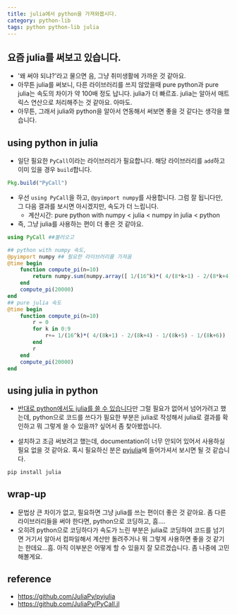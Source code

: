 ```yaml
---
title: julia에서 python을 가져와봅시다. 
category: python-lib
tags: python python-lib julia 
---
```


## 요즘 julia를 써보고 있습니다. 

- '왜 써야 되냐?'라고 물으면 음, 그냥 취미생활에 가까운 것 같아요. 
- 아무튼 julia를 써보니, 다른 라이브러리를 쓰지 않았을때 pure python과 pure julia는 속도의 차이가 약 100배 정도 납니다. julia가 더 빠르죠. julia는 알아서 매트릭스 연산으로 처리해주는 것 같아요. 아마도. 
- 아무튼, 그래서 julia와 python을 알아서 연동해서 써보면 좋을 것 같다는 생각을 했습니다.

## using python in julia

- 일단 필요한 `PyCall`이라는 라이브러리가 필요합니다. 해당 라이브러리를 `add`하고 이미 있을 경우 `build`합니다. 

```julia
Pkg.build("PyCall")
```

- 우선 `using PyCall`을 하고, `@pyimport numpy`를 사용합니다. 그럼 잘 됩니다만, 그 다음 결과를 보시면 아시겠지만, 속도가 더 느립니다. 
    - 계산시간: pure python with numpy < julia < numpy in julia < python 
- 즉, 그냥 julia를 사용하는 편이 더 좋은 것 같아요. 

```julia
using PyCall ##불러오고 

## python with numpy 속도, 
@pyimport numpy ## 필요한 라이브러리를 가져옴 
@time begin
    function compute_pi(n=10)
        return numpy.sum(numpy.array([ 1/(16^k)*( 4/(8*k+1) - 2/(8*k+4) - 1/(8*k+5) - 1/(8*k+6)) for k in range(0, 10)]))
    end
    compute_pi(20000)
end
## pure julia 속도 
@time begin
    function compute_pi(n=10)
        r = 0
        for k in 0:9
            r+= 1/(16^k)*( 4/(8k+1) - 2/(8k+4) - 1/(8k+5) - 1/(8k+6))
        end
        r
    end
    compute_pi(20000)
end 
```

## using julia in python 

- [반대로 python에서도 julia를 쓸 수 있습니다](https://github.com/JuliaPy/pyjulia)만 그럴 필요가 없어서 넘어가려고 했는데, python으로 코드를 쓰다가 필요한 부분은 julia로 작성해서 julia로 결과를 확인하고 뭐 그렇게 쓸 수 있을까? 싶어서 좀 찾아봤씁니다. 

- 설치하고 조금 써보려고 했는데, documentation이 너무 안되어 있어서 사용하실 필요 없을 것 같아요. 혹시 필요하신 분은 [pyjulia](https://github.com/JuliaPy/pyjulia)에 들어가셔서 보시면 될 것 같습니다. 

```bash
pip install julia 
```

## wrap-up

- 문법상 큰 차이가 없고, 필요하면 그냥 julia를 쓰는 편이더 좋은 것 같아요. 좀 다른 라이브러리들을 써야 한다면, python으로 코딩하고, 흠....
- 오히려 python으로 코딩하다가 속도가 느린 부분은 julia로 코딩하여 코드를 넘기면 거기서 알아서 컴파일해서 계산만 돌려주거나 뭐 그렇게 사용하면 좋을 것 같기는 한데요...흠. 아직 이부분은 어떻게 할 수 있을지 잘 모르겠습니다. 좀 나중에 고민해볼게요. 


## reference

- <https://github.com/JuliaPy/pyjulia>
- <https://github.com/JuliaPy/PyCall.jl>